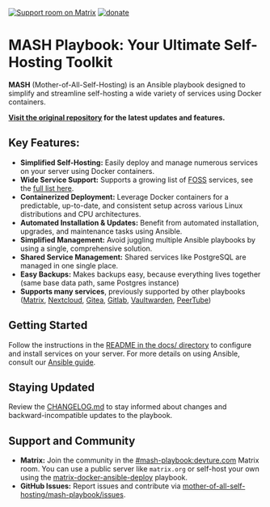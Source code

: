 [![Support room on Matrix](https://img.shields.io/matrix/mash-playbook:devture.com.svg?label=%23mash-playbook%3Adevture.com&logo=matrix&style=for-the-badge&server_fqdn=matrix.devture.com&fetchMode=summary)](https://matrixrooms.info/room/mash-playbook:devture.com) [![donate](https://liberapay.com/assets/widgets/donate.svg)](https://liberapay.com/mother-of-all-self-hosting/donate)

# MASH Playbook: Your Ultimate Self-Hosting Toolkit

**MASH** (Mother-of-All-Self-Hosting) is an Ansible playbook designed to simplify and streamline self-hosting a wide variety of services using Docker containers. 

**[Visit the original repository](https://github.com/mother-of-all-self-hosting/mash-playbook) for the latest updates and features.**

## Key Features:

*   **Simplified Self-Hosting:** Easily deploy and manage numerous services on your server using Docker containers.
*   **Wide Service Support:** Supports a growing list of [FOSS](https://en.wikipedia.org/wiki/Free_and_open-source_software) services, see the [full list here](docs/supported-services.md).
*   **Containerized Deployment:** Leverage Docker containers for a predictable, up-to-date, and consistent setup across various Linux distributions and CPU architectures.
*   **Automated Installation & Updates:**  Benefit from automated installation, upgrades, and maintenance tasks using Ansible.
*   **Simplified Management:**  Avoid juggling multiple Ansible playbooks by using a single, comprehensive solution.
*   **Shared Service Management:** Shared services like PostgreSQL are managed in one single place.
*   **Easy Backups:** Makes backups easy, because everything lives together (same base data path, same Postgres instance)
*   **Supports many services**, previously supported by other playbooks ([Matrix](https://github.com/spantaleev/matrix-docker-ansible-deploy), [Nextcloud](https://github.com/spantaleev/nextcloud-docker-ansible-deploy), [Gitea](https://github.com/spantaleev/gitea-docker-ansible-deploy), [Gitlab](https://github.com/spantaleev/gitlab-docker-ansible-deploy), [Vaultwarden](https://github.com/spantaleev/vaultwarden-docker-ansible-deploy), [PeerTube](https://github.com/spantaleev/peertube-docker-ansible-deploy))

## Getting Started

Follow the instructions in the [README in the docs/ directory](docs/README.md) to configure and install services on your server.  For more details on using Ansible, consult our [Ansible guide](docs/ansible.md).

## Staying Updated

Review the [CHANGELOG.md](CHANGELOG.md) to stay informed about changes and backward-incompatible updates to the playbook.

## Support and Community

*   **Matrix:** Join the community in the [#mash-playbook:devture.com](https://matrixrooms.info/room/mash-playbook:devture.com) Matrix room. You can use a public server like `matrix.org` or self-host your own using the [matrix-docker-ansible-deploy](https://github.com/spantaleev/matrix-docker-ansible-deploy) playbook.
*   **GitHub Issues:** Report issues and contribute via [mother-of-all-self-hosting/mash-playbook/issues](https://github.com/mother-of-all-self-hosting/mash-playbook/issues).